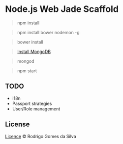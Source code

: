 # Node.js Web Jade Scaffold

> npm install

> npm install bower nodemon -g

> bower install

> [Install MongoDB](https://www.mongodb.org/downloads)

> mongod

> npm start

## TODO

* i18n
* Passport strategies
* User/Role management

## License

[Licence](https://github.com/rodrigogs/nodejs-web-jade-scaffold/blob/master/LICENSE) © Rodrigo Gomes da Silva
